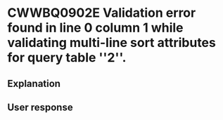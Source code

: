 # CWWBQ0902E Validation error found in line 0 column 1 while validating multi-line sort attributes for query table ''2''.

## Explanation

## User response
